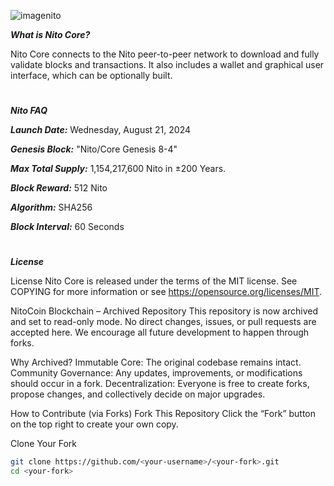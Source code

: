 ![imagenito](https://github.com/user-attachments/assets/41389ade-1a8e-4b9b-9f3a-2572bd1aadbb)

***What is Nito Core?***

Nito Core connects to the Nito peer-to-peer network to download and fully validate blocks and transactions. It also includes a wallet and graphical user interface, which can be optionally built.


#
***Nito FAQ***

***Launch Date:*** Wednesday, August 21, 2024

***Genesis Block:*** "Nito/Core Genesis 8-4"

***Max Total Supply:*** 1,154,217,600 Nito in ±200 Years.

***Block Reward:*** 512 Nito

***Algorithm:*** SHA256

***Block Interval:*** 60 Seconds


#
***License***

License Nito Core is released under the terms of the MIT license. See COPYING for more information or see https://opensource.org/licenses/MIT.

NitoCoin Blockchain – Archived Repository
This repository is now archived and set to read-only mode. No direct changes, issues, or pull requests are accepted here. We encourage all future development to happen through forks.

Why Archived?
Immutable Core: The original codebase remains intact.
Community Governance: Any updates, improvements, or modifications should occur in a fork.
Decentralization: Everyone is free to create forks, propose changes, and collectively decide on major upgrades.

How to Contribute (via Forks)
Fork This Repository
Click the “Fork” button on the top right to create your own copy.

Clone Your Fork
```bash
git clone https://github.com/<your-username>/<your-fork>.git
cd <your-fork>
